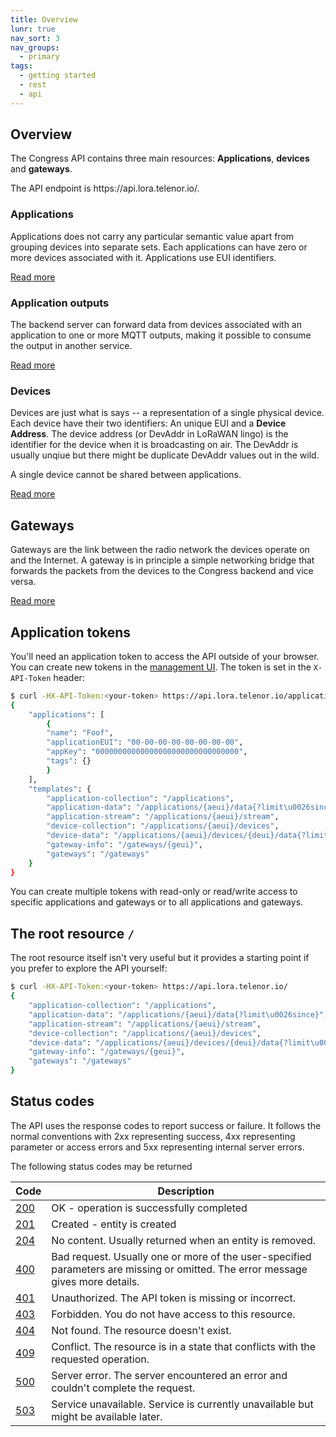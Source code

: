 ```yaml
---
title: Overview
lunr: true
nav_sort: 3
nav_groups:
  - primary
tags:
  - getting started
  - rest
  - api
---
```

## Overview

The Congress API contains three main resources: **Applications**, **devices** and **gateways**. 

<div class="tn-p tn-hint tn-hint--brand">The API endpoint is https://api.lora.telenor.io/.</div>

### Applications
Applications does not carry any particular semantic value apart from grouping devices into separate sets. Each applications can have zero or more devices associated with it. Applications use EUI identifiers.

[Read more](/api/api-applications.html)

### Application outputs
The backend server can forward data from devices associated with an application to one or more MQTT outputs, making it possible to consume the output in another service.

[Read more](/api/api-app-output.html)

### Devices
Devices are just what is says -- a representation of a single physical device. Each device have their two identifiers: An unique EUI and a **Device Address**. The device address (or DevAddr in LoRaWAN lingo) is the identifier for the device when it is broadcasting on air. The DevAddr is usually unqiue but there might be duplicate DevAddr values out in the wild.

A single device cannot be shared between applications.

[Read more](/api/api-devices.html)

## Gateways 

Gateways are the link between the radio network the devices operate on and the Internet. A gateway is in principle a simple networking bridge that forwards the packets from the devices to the Congress backend and vice versa. 

[Read more](/api/api-gateways.html)


## Application tokens
You'll need an application token to access the API outside of your browser. You can create new tokens in the [management UI](https://lora.engineering/). The token is set in the `X-API-Token` header:

```bash
$ curl -HX-API-Token:<your-token> https://api.lora.telenor.io/applications
{
    "applications": [
        {
        "name": "Foof",
        "applicationEUI": "00-00-00-00-00-00-00-00",
        "appKey": "00000000000000000000000000000000",
        "tags": {}
        }
    ],
    "templates": {
        "application-collection": "/applications",
        "application-data": "/applications/{aeui}/data{?limit\u0026since}",
        "application-stream": "/applications/{aeui}/stream",
        "device-collection": "/applications/{aeui}/devices",
        "device-data": "/applications/{aeui}/devices/{deui}/data{?limit\u0026since}",
        "gateway-info": "/gateways/{geui}",
        "gateways": "/gateways"
    }
}
```

You can create multiple tokens with read-only or read/write access to specific applications and gateways or to all applications and gateways.

## The root resource `/`
The root resource itself isn't very useful but it provides a starting point if you prefer to explore the API yourself:

```bash
$ curl -HX-API-Token:<your-token> https://api.lora.telenor.io/
{
    "application-collection": "/applications",
    "application-data": "/applications/{aeui}/data{?limit\u0026since}",
    "application-stream": "/applications/{aeui}/stream",
    "device-collection": "/applications/{aeui}/devices",
    "device-data": "/applications/{aeui}/devices/{deui}/data{?limit\u0026since}",
    "gateway-info": "/gateways/{geui}",
    "gateways": "/gateways"
}
```

## Status codes 
The API uses the response codes to report success or failure. It follows the normal conventions with 2xx representing success, 4xx representing parameter or access errors and 5xx representing internal server errors.

The following status codes may be returned

| Code | Description
| ---- | ----------
| [200](http://http.cat/200)  | OK - operation is successfully completed
| [201](http://http.cat/201)  | Created - entity is created
| [204](http://http.cat/204)  | No content. Usually returned when an entity is removed.
| [400](http://http.cat/400)  | Bad request. Usually one or more of the user-specified parameters are missing or omitted. The error message gives more details.
| [401](http://http.cat/401)  | Unauthorized. The API token is missing or incorrect. 
| [403](http://http.cat/403)  | Forbidden. You do not have access to this resource.
| [404](http://http.cat/404)  | Not found. The resource doesn't exist.
| [409](http://http.cat/409)  | Conflict. The resource is in a state that conflicts with the requested operation.
| [500](http://http.cat/500)  | Server error. The server encountered an error and couldn't complete the request.
| [503](http://http.cat/503)  | Service unavailable. Service is currently unavailable but might be available later.
